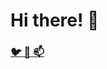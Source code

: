 # Hi there! 👋

###  <a href="https://www.twitter.com/davidoterof"> :bird: </a> <a href="https://www.linkedin.com/in/davidoterof"> :briefcase: </a> <a href="mailto:david.otero.freijeiro@udc.es"> :mailbox: </a>
